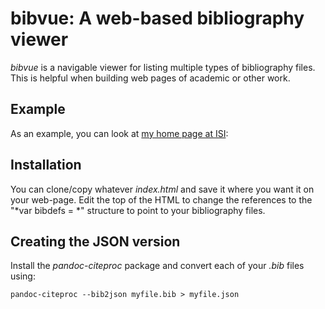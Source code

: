 # bibvue: A web-based bibliography viewer

*bibvue* is a navigable viewer for listing multiple types of
bibliography files.  This is helpful when building web pages of
academic or other work.

## Example

As an example, you can look at [my home page at ISI]:

[my home page at ISI]: https://www.isi.edu/~hardaker/bibvue/

## Installation

You can clone/copy whatever *index.html* and save it where you want it
on your web-page.  Edit the top of the HTML to change the references
to the "*var bibdefs = *" structure to point to your bibliography
files.

## Creating the JSON version

Install the *pandoc-citeproc* package and convert each of your *.bib*
files using:

```
pandoc-citeproc --bib2json myfile.bib > myfile.json
```

